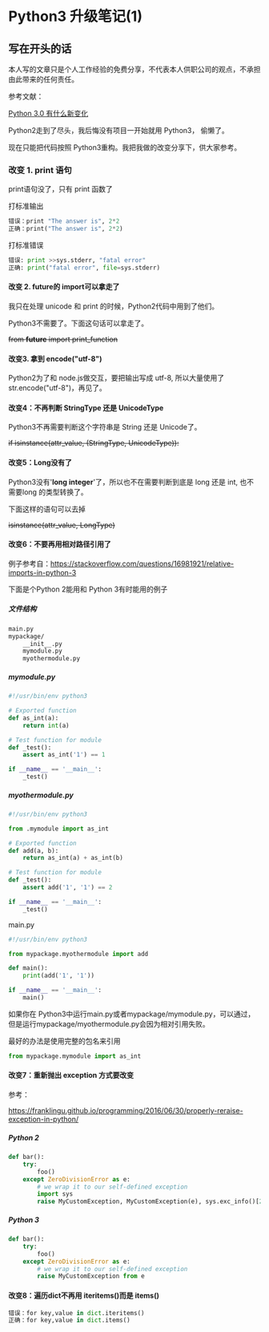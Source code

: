 # Python3 升级笔记(1)

## 写在开头的话

本人写的文章只是个人工作经验的免费分享，不代表本人供职公司的观点，不承担由此带来的任何责任。

参考文献：

[Python 3.0 有什么新变化](https://docs.python.org/zh-cn/3/whatsnew/3.0.html)

Python2走到了尽头，我后悔没有项目一开始就用 Python3， 偷懒了。

现在只能把代码按照 Python3重构。我把我做的改变分享下，供大家参考。

### 改变 1. print 语句

print语句没了，只有 print 函数了

打标准输出

```python
错误：print "The answer is", 2*2
正确：print("The answer is", 2*2)
```

打标准错误

```python
错误: print >>sys.stderr, "fatal error"
正确: print("fatal error", file=sys.stderr)
```

#### 改变 2. future的 import可以拿走了

我只在处理 unicode 和 print 的时候，Python2代码中用到了他们。

Python3不需要了。下面这句话可以拿走了。

~~from __future__ import print_function~~

#### 改变3. 拿到 encode("utf-8")

Python2为了和 node.js做交互，要把输出写成 utf-8, 所以大量使用了 str.encode("utf-8")，再见了。

#### 改变4：不再判断 StringType 还是 UnicodeType

Python3不再需要判断这个字符串是 String 还是 Unicode了。

~~if isinstance(attr_value, (StringType, UnicodeType)):~~

#### 改变5：Long没有了

Python3没有'**long integer**'了，所以也不在需要判断到底是 long 还是 int, 也不需要long 的类型转换了。

下面这样的语句可以去掉

~~isinstance(attr_value, LongType)~~

#### 改变6：不要再用相对路径引用了

例子参考自：https://stackoverflow.com/questions/16981921/relative-imports-in-python-3

下面是个Python 2能用和 Python 3有时能用的例子

##### 文件结构

```bash
main.py
mypackage/
    __init__.py
    mymodule.py
    myothermodule.py
```

##### mymodule.py

```python
#!/usr/bin/env python3

# Exported function
def as_int(a):
    return int(a)

# Test function for module  
def _test():
    assert as_int('1') == 1

if __name__ == '__main__':
    _test()
```

##### myothermodule.py

```python
#!/usr/bin/env python3

from .mymodule import as_int

# Exported function
def add(a, b):
    return as_int(a) + as_int(b)

# Test function for module  
def _test():
    assert add('1', '1') == 2

if __name__ == '__main__':
    _test()
```

main.py

```python
#!/usr/bin/env python3

from mypackage.myothermodule import add

def main():
    print(add('1', '1'))

if __name__ == '__main__':
    main()
```



如果你在 Python3中运行main.py或者mypackage/mymodule.py，可以通过，但是运行mypackage/myothermodule.py会因为相对引用失败。

最好的办法是使用完整的包名来引用

```python
from mypackage.mymodule import as_int
```

#### 改变7：重新抛出 exception 方式要改变

参考：

https://franklingu.github.io/programming/2016/06/30/properly-reraise-exception-in-python/

##### Python 2

```python
def bar():
    try:
        foo()
    except ZeroDivisionError as e:
        # we wrap it to our self-defined exception
        import sys
        raise MyCustomException, MyCustomException(e), sys.exc_info()[2]
```

##### Python 3

```python
def bar():
    try:
        foo()
    except ZeroDivisionError as e:
        # we wrap it to our self-defined exception
        raise MyCustomException from e
```

#### 改变8：遍历dict不再用 iteritems()而是 items()

```python
错误：for key,value in dict.iteritems()
正确：for key,value in dict.items()
```

